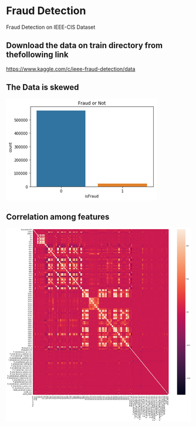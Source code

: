 # Fraud Detection
Fraud Detection on IEEE-CIS Dataset 
## Download the data on train directory from thefollowing link
https://www.kaggle.com/c/ieee-fraud-detection/data

## The Data is skewed
![GitHub Logo](/images/distribution.png)

## Correlation among features
![GitHub Logo](/images/Correlation.png)
